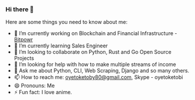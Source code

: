 ### Hi there 👋

Here are some things you need to know about me:

- 🔭 I’m currently working on Blockchain and Financial Infrastructure -  [Bitpowr](https://bitpowr.com)
- 🌱 I’m currently learning Sales Engineer
- 👯 I’m looking to collaborate on Python, Rust and Go Open Source Projects
- 🤔 I’m looking for help with how to make multiple streams of income
- 💬 Ask me about Python, CLI, Web Scraping, Django and so many others.
- 📫 How to reach me: oyetoketoby80@gmail.com, Skype - oyetoketobi
- 😄 Pronouns: Me
- ⚡ Fun fact: I love anime.


